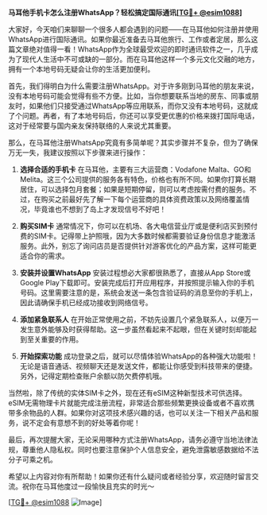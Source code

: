 **马耳他手机卡怎么注册WhatsApp？轻松搞定国际通讯[[TG💪+ @esim1088](https://t.me/s/esim1088)]**

大家好，今天咱们来聊聊一个很多人都会遇到的问题——在马耳他如何注册并使用WhatsApp进行国际通讯。如果你最近准备去马耳他旅行、工作或者定居，那么这篇文章绝对值得一看！WhatsApp作为全球最受欢迎的即时通讯软件之一，几乎成为了现代人生活中不可或缺的一部分。而在马耳他这样一个多元文化交融的地方，拥有一个本地号码无疑会让你的生活更加便利。

首先，我们得明白为什么需要注册WhatsApp。对于许多刚到马耳他的朋友来说，没有本地号码可能会觉得有些不方便。比如，当你想要联系当地的房东、同事或朋友时，如果他们只接受通过WhatsApp等应用联系，而你又没有本地号码，这就成了个问题。再者，有了本地号码后，你还可以享受更优惠的价格来拨打国际电话，这对于经常要与国内亲友保持联络的人来说尤其重要。

那么，在马耳他注册WhatsApp究竟有多简单呢？其实步骤并不复杂，但为了确保万无一失，我建议按照以下步骤来进行操作：

1. **选择合适的手机卡**
   在马耳他，主要有三大运营商：Vodafone Malta、GO和Melita。这三个公司提供的服务各有特色，价格也有所不同。如果你打算长期居住，可以选择包月套餐；如果是短期停留，则可以考虑按需付费的服务。不过，在购买之前最好先了解一下每个运营商的具体资费政策以及网络覆盖情况，毕竟谁也不想到了岛上才发现信号不好吧！

2. **购买SIM卡**
   通常情况下，你可以在机场、各大电信营业厅或是便利店买到预付费的SIM卡。记得带上护照哦，因为大多数时候都需要验证身份信息才能激活服务。此外，别忘了询问店员是否提供针对游客优化的产品方案，这样可能更适合你的需求。

3. **安装并设置WhatsApp**
   安装过程想必大家都很熟悉了，直接从App Store或Google Play下载即可。安装完成后打开应用程序，并按照提示输入你的手机号码。这里需要注意的是，系统会发送一条包含验证码的消息至你的手机上，因此请确保手机已经成功接收到网络信号。

4. **添加紧急联系人**
   在开始正常使用之前，不妨先设置几个紧急联系人，以便万一发生意外能够及时获得帮助。这一步虽然看起来不起眼，但在关键时刻却能起到至关重要的作用。

5. **开始探索功能**
   成功登录之后，就可以尽情体验WhatsApp的各种强大功能啦！无论是语音通话、视频聊天还是发送文件，都能让你感受到科技带来的便捷。另外，记得定期检查账户余额以防欠费停机哦。

当然啦，除了传统的实体SIM卡之外，现在还有eSIM这种新型技术可供选择。eSIM无需物理卡片就能完成注册流程，非常适合那些频繁更换设备或者不喜欢携带多余物品的人群。如果你对这项技术感兴趣的话，也可以关注一下相关产品和服务，说不定会有意想不到的好处等着你呢！

最后，再次提醒大家，无论采用哪种方式注册WhatsApp，请务必遵守当地法律法规，尊重他人隐私权。同时也要注意保护个人信息安全，避免泄露敏感数据给不法分子可乘之机。

希望以上内容对你有所帮助！如果你还有什么疑问或者经验分享，欢迎随时留言交流。祝你在马耳他度过一段愉快且充实的时光～  

[[TG💪+ @esim1088](https://t.me/s/esim1088) ![Image](https://i.postimg.cc/4NQfJmqS/Snipaste-2025-05-13-00-14-12.png)]